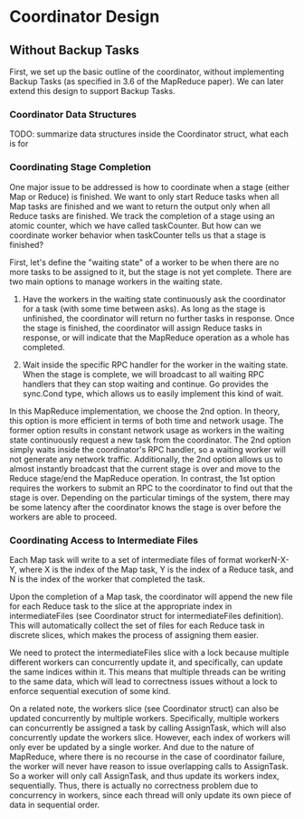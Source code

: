 # Coordinator Design
## Without Backup Tasks
First, we set up the basic outline of the coordinator, without implementing
Backup Tasks (as specified in 3.6 of the MapReduce paper). We can later extend
this design to support Backup Tasks. 

### Coordinator Data Structures
TODO: summarize data structures inside the Coordinator struct, what each is for

### Coordinating Stage Completion
One major issue to be addressed is how to coordinate when a stage (either Map
or Reduce) is finished. We want to only start Reduce tasks when all Map tasks
are finished and we want to return the output only when all Reduce tasks are 
finished. We track the completion of a stage using an atomic counter, which 
we have called taskCounter. But how can we coordinate worker behavior when 
taskCounter tells us that a stage is finished? 

First, let's define the "waiting state" of a worker to be when there are no more
tasks to be assigned to it, but the stage is not yet complete. There are two main 
options to manage workers in the waiting state. 

1) Have the workers in the waiting state continuously ask the coordinator for a 
task (with some time between asks). As long as the stage is unfinished, the 
coordinator will return no further tasks in response. Once the stage is finished, 
the coordinator will assign Reduce tasks in response, or will indicate that the 
MapReduce operation as a whole has completed.

2) Wait inside the specific RPC handler for the worker in the waiting state. When 
the stage is complete, we will broadcast to all waiting RPC handlers that they
can stop waiting and continue. Go provides the sync.Cond type, which allows us 
to easily implement this kind of wait. 

In this MapReduce implementation, we choose the 2nd option. In theory, this 
option is more efficient in terms of both time and network usage. The former
option results in constant network usage as workers in the waiting state 
continuously request a new task from the coordinator. The 2nd option simply 
waits inside the coordinator's RPC handler, so a waiting worker will not generate
any network traffic. Additionally, the 2nd option allows us to almost instantly
broadcast that the current stage is over and move to the Reduce stage/end the
MapReduce operation. In contrast, the 1st option requires the workers to submit
an RPC to the coordinator to find out that the stage is over. Depending on the
particular timings of the system, there may be some latency after the coordinator
knows the stage is over before the workers are able to proceed.

### Coordinating Access to Intermediate Files
Each Map task will write to a set of intermediate files of format workerN-X-Y, 
where X is the index of the Map task, Y is the index of a Reduce task, and N is
the index of the worker that completed the task. 

Upon the completion of a Map task, the coordinator will append the new file for 
each Reduce task to the slice at the appropriate index in intermediateFiles (see
Coordinator struct for intermediateFiles definition). This will automatically 
collect the set of files for each Reduce task in discrete slices, which makes 
the process of assigning them easier.

We need to protect the intermediateFiles slice with a lock because multiple
different workers can concurrently update it, and specifically, can update the
same indices within it. This means that multiple threads can be writing to the
same data, which will lead to correctness issues without a lock to enforce
sequential execution of some kind. 

On a related note, the workers slice (see Coordinator struct) can also be 
updated concurrently by multiple workers. Specifically, multiple workers can
concurrently be assigned a task by calling AssignTask, which will also 
concurrently update the workers slice. However, each index of workers will only
ever be updated by a single worker. And due to the nature of MapReduce, where 
there is no recourse in the case of coordinator failure, the worker will never 
have reason to issue overlapping calls to AssignTask. So a worker will only 
call AssignTask, and thus update its workers index, sequentially. Thus, there is
actually no correctness problem due to concurrency in workers, since each thread 
will only update its own piece of data in sequential order.


